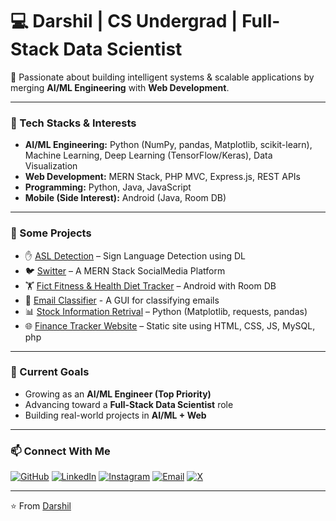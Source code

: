 # 💻 Darshil | CS Undergrad | Full-Stack Data Scientist  

🚀 Passionate about building intelligent systems & scalable applications by merging **AI/ML Engineering** with **Web Development**.  

---

### 🔧 Tech Stacks & Interests  
- **AI/ML Engineering:** Python (NumPy, pandas, Matplotlib, scikit-learn), Machine Learning, Deep Learning (TensorFlow/Keras), Data Visualization  
- **Web Development:** MERN Stack, PHP MVC, Express.js, REST APIs  
- **Programming:** Python, Java, JavaScript  
- **Mobile (Side Interest):** Android (Java, Room DB)  

---
 
### 📂 Some Projects  
- ✋ [ASL Detection](https://github.com/darshild078/American-Sign-Language-Recognition-Webapp) – Sign Language Detection using DL  
- 🐦 [Switter](https://github.com/darshild078/SocialMediaApp-MERN-Stack) – A MERN Stack SocialMedia Platform  
- 🏋️ [Fict Fitness & Health Diet Tracker](https://github.com/YOUR_USERNAME/Fitness-Health-Diet-Tracker) – Android with Room DB
- 📧 [Email Classifier](https://github.com/darshild078/Email-Classifier-gui) - A GUI for classifying emails  
- 📊 [Stock Information Retrival](https://github.com/darshild078/Stock-Information-Retrival) – Python (Matplotlib, requests, pandas)  
- 🌐 [Finance Tracker Website](https://github.com/YOUR_USERNAME/FICT-Website) – Static site using HTML, CSS, JS, MySQL, php 

---

### 🌟 Current Goals  
- Growing as an **AI/ML Engineer (Top Priority)**  
- Advancing toward a **Full-Stack Data Scientist** role  
- Building real-world projects in **AI/ML + Web**  

---

### 📫 Connect With Me  
[![GitHub](https://img.shields.io/badge/GitHub-181717?style=for-the-badge&logo=github)](https://github.com/darshild078/)
[![LinkedIn](https://img.shields.io/badge/LinkedIn-0077B5?style=for-the-badge&logo=linkedin&logoColor=white&v=1)](https://www.linkedin.com/in/darshild078/)
[![Instagram](https://img.shields.io/badge/Instagram-E4405F?style=for-the-badge&logo=instagram&logoColor=white)](https://instagram.com/darshil_d_078/)
[![Email](https://img.shields.io/badge/Email-D14836?style=for-the-badge&logo=gmail&logoColor=white)](https://mail.google.com/mail/?view=cm&fs=1&to=darshild078@gmail.com/)
[![X](https://img.shields.io/badge/X-000000?style=for-the-badge&logo=x&logoColor=white)](https://x.com/darshild078)

---
⭐️ From [Darshil](https://github.com/darshild078)
